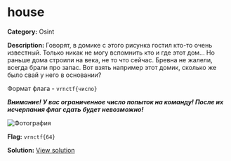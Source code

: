 # house

**Category:** Osint

**Description:**
Говорят, в домике с этого рисунка гостил кто-то очень известный. Только никак не могу вспомнить кто и где этот дом...
Но раньше дома строили на века, не то что сейчас. Бревна не жалели, всегда брали про запас.
Вот взять например этот домик, сколько же было свай у него в основании?

Формат флага - `vrnctf{число}`

***Внимание! У вас ограниченное число попыток на команду! После их исчерпания флаг сдать будет невозможно!***

![Фотография](https://sun9-78.userapi.com/impg/tubo8KddF8LdheOD_LAkwJiVs4quS2VhYagAEg/dhGiw4V5Hcw.jpg?size=423x491&quality=95&sign=5e161141cb1889505393e5f79787e5f3&type=album)


**Flag:** `vrnctf{64}`

**Solution:** [View solution](solution)

